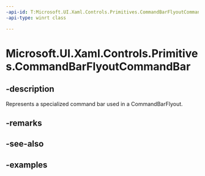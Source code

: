 ```yaml
---
-api-id: T:Microsoft.UI.Xaml.Controls.Primitives.CommandBarFlyoutCommandBar
-api-type: winrt class

---
```

<!-- Class syntax.
public class CommandBarFlyoutCommandBar : CommandBar, CommandBar
-->

# Microsoft.UI.Xaml.Controls.Primitives.CommandBarFlyoutCommandBar


## -description

Represents a specialized command bar used in a CommandBarFlyout.


## -remarks


## -see-also


## -examples


